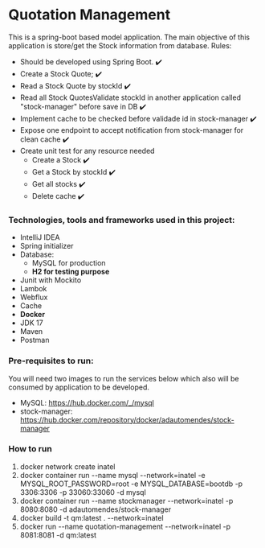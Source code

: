 # Quotation Management
This is a spring-boot based model application. The main objective of this application is store/get
the Stock information from database. Rules:
- Should be developed using Spring Boot. ✔️
- Create a Stock Quote; ✔️
- Read a Stock Quote by stockId ✔️
- Read all Stock QuotesValidate stockId in another application called "stock-manager" before save in DB ✔️
- Implement cache to be checked before validade id in stock-manager ✔️
- Expose one endpoint to accept notification from stock-manager for clean cache ✔️
- Create unit test for any resource needed
    - Create a Stock ✔️
    - Get a Stock by stockId ✔️
    - Get all stocks ✔️
    - Delete cache ✔️


### Technologies, tools and frameworks used in this project:
- IntelliJ IDEA
- Spring initializer
- Database:
  - MySQL for production
  - **H2 for testing purpose**
- Junit with Mockito
- Lambok
- Webflux
- Cache
- **Docker**
- JDK 17
- Maven
- Postman

### Pre-requisites to run:
You will need two images to run the services below which also will be consumed by
  application to be developed.
- MySQL: https://hub.docker.com/_/mysql
- stock-manager: https://hub.docker.com/repository/docker/adautomendes/stock-manager

### How to run
1. docker network create inatel
2. docker container run --name mysql --network=inatel -e
   MYSQL_ROOT_PASSWORD=root -e MYSQL_DATABASE=bootdb -p 3306:3306
   -p 33060:33060 -d mysql
3. docker container run --name stockmanager --network=inatel -p
   8080:8080 -d adautomendes/stock-manager
4. docker build -t qm:latest . --network=inatel
5. docker run --name quotation-management --network=inatel -p 8081:8081 -d qm:latest

